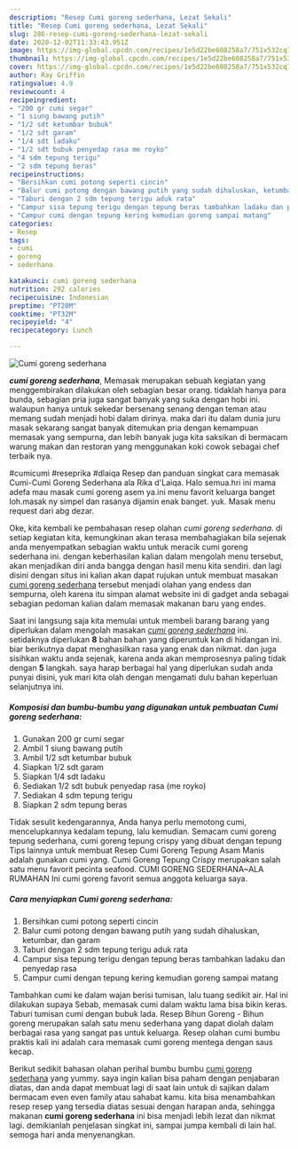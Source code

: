 ```yaml
---
description: "Resep Cumi goreng sederhana, Lezat Sekali"
title: "Resep Cumi goreng sederhana, Lezat Sekali"
slug: 286-resep-cumi-goreng-sederhana-lezat-sekali
date: 2020-12-02T11:33:43.951Z
image: https://img-global.cpcdn.com/recipes/1e5d22be608258a7/751x532cq70/cumi-goreng-sederhana-foto-resep-utama.jpg
thumbnail: https://img-global.cpcdn.com/recipes/1e5d22be608258a7/751x532cq70/cumi-goreng-sederhana-foto-resep-utama.jpg
cover: https://img-global.cpcdn.com/recipes/1e5d22be608258a7/751x532cq70/cumi-goreng-sederhana-foto-resep-utama.jpg
author: Ray Griffin
ratingvalue: 4.9
reviewcount: 4
recipeingredient:
- "200 gr cumi segar"
- "1 siung bawang putih"
- "1/2 sdt ketumbar bubuk"
- "1/2 sdt garam"
- "1/4 sdt ladaku"
- "1/2 sdt bubuk penyedap rasa me royko"
- "4 sdm tepung terigu"
- "2 sdm tepung beras"
recipeinstructions:
- "Bersihkan cumi potong seperti cincin"
- "Balur cumi potong dengan bawang putih yang sudah dihaluskan, ketumbar, dan garam"
- "Taburi dengan 2 sdm tepung terigu aduk rata"
- "Campur sisa tepung terigu dengan tepung beras tambahkan ladaku dan penyedap rasa"
- "Campur cumi dengan tepung kering kemudian goreng sampai matang"
categories:
- Resep
tags:
- cumi
- goreng
- sederhana

katakunci: cumi goreng sederhana 
nutrition: 292 calories
recipecuisine: Indonesian
preptime: "PT20M"
cooktime: "PT32M"
recipeyield: "4"
recipecategory: Lunch

---
```



![Cumi goreng sederhana](https://img-global.cpcdn.com/recipes/1e5d22be608258a7/751x532cq70/cumi-goreng-sederhana-foto-resep-utama.jpg)

<b><i>cumi goreng sederhana</i></b>, Memasak merupakan sebuah kegiatan yang menggembirakan dilakukan oleh sebagian besar orang. tidaklah hanya para bunda, sebagian pria juga sangat banyak yang suka dengan hobi ini. walaupun hanya untuk sekedar bersenang senang dengan teman atau memang sudah menjadi hobi dalam dirinya. maka dari itu dalam dunia juru masak sekarang sangat banyak ditemukan pria dengan kemampuan memasak yang sempurna, dan lebih banyak juga kita saksikan di bermacam warung makan dan restoran yang menggunakan koki cowok sebagai chef terbaik nya.

#cumicumi #reseprika #dlaiqa Resep dan panduan singkat cara memasak Cumi-Cumi Goreng Sederhana ala Rika d&#39;Laiqa. Halo semua.hri ini mama adefa mau masak cumi goreng asem ya.ini menu favorit keluarga banget loh.masak ny simpel dan rasanya dijamin enak banget. yuk. Masak menu request dari abg dezar.

Oke, kita kembali ke pembahasan resep olahan <i>cumi goreng sederhana</i>. di setiap kegiatan kita, kemungkinan akan terasa membahagiakan bila sejenak anda menyempatkan sebagian waktu untuk meracik cumi goreng sederhana ini. dengan keberhasilan kalian dalam mengolah menu tersebut, akan menjadikan diri anda bangga dengan hasil menu kita sendiri. dan lagi disini dengan situs ini kalian akan dapat rujukan untuk membuat masakan <u>cumi goreng sederhana</u> tersebut menjadi olahan yang endess dan sempurna, oleh karena itu simpan alamat website ini di gadget anda sebagai sebagian pedoman kalian dalam memasak makanan baru yang endes.


Saat ini langsung saja kita memulai untuk membeli barang barang yang diperlukan dalam mengolah masakan <u><i>cumi goreng sederhana</i></u> ini. setidaknya diperlukan <b>8</b> bahan bahan yang diperuntuk kan di hidangan ini. biar berikutnya dapat menghasilkan rasa yang enak dan nikmat. dan juga sisihkan waktu anda sejenak, karena anda akan memprosesnya paling tidak dengan <b>5</b> langkah. saya harap berbagai hal yang diperlukan sudah anda punyai disini, yuk mari kita olah dengan mengamati dulu bahan keperluan selanjutnya ini.

<!--inarticleads1-->

##### Komposisi dan bumbu-bumbu yang digunakan untuk pembuatan Cumi goreng sederhana:

1. Gunakan 200 gr cumi segar
1. Ambil 1 siung bawang putih
1. Ambil 1/2 sdt ketumbar bubuk
1. Siapkan 1/2 sdt garam
1. Siapkan 1/4 sdt ladaku
1. Sediakan 1/2 sdt bubuk penyedap rasa (me royko)
1. Sediakan 4 sdm tepung terigu
1. Siapkan 2 sdm tepung beras


Tidak sesulit kedengarannya, Anda hanya perlu memotong cumi, mencelupkannya kedalam tepung, lalu kemudian. Semacam cumi goreng tepung sederhana, cumi goreng tepung crispy yang dibuat dengan tepung Tips lainnya untuk membuat Resep Cumi Goreng Tepung Asam Manis adalah gunakan cumi yang. Cumi Goreng Tepung Crispy merupakan salah satu menu favorit pecinta seafood. CUMI GORENG SEDERHANA~ALA RUMAHAN Ini cumi goreng favorit semua anggota keluarga saya. 

<!--inarticleads2-->

##### Cara menyiapkan Cumi goreng sederhana:

1. Bersihkan cumi potong seperti cincin
1. Balur cumi potong dengan bawang putih yang sudah dihaluskan, ketumbar, dan garam
1. Taburi dengan 2 sdm tepung terigu aduk rata
1. Campur sisa tepung terigu dengan tepung beras tambahkan ladaku dan penyedap rasa
1. Campur cumi dengan tepung kering kemudian goreng sampai matang


Tambahkan cumi ke dalam wajan berisi tumisan, lalu tuang sedikit air. Hal ini dilakukan supaya Sebab, memasak cumi dalam waktu lama bisa bikin keras. Taburi tumisan cumi dengan bubuk lada. Resep Bihun Goreng - Bihun goreng merupakan salah satu menu sederhana yang dapat diolah dalam berbagai rasa yang sangat pas untuk keluarga. Resep olahan cumi bumbu praktis kali ini adalah cara memasak cumi goreng mentega dengan saus kecap. 

Berikut sedikit bahasan olahan perihal bumbu bumbu <u>cumi goreng sederhana</u> yang yummy. saya ingin kalian bisa paham dengan penjabaran diatas, dan anda dapat membuat lagi di saat lain untuk di sajikan dalam bermacam even even family atau sahabat kamu. kita bisa menambahkan resep resep yang tersedia diatas sesuai dengan harapan anda, sehingga makanan <b>cumi goreng sederhana</b> ini bisa menjadi lebih lezat dan nikmat lagi. demikianlah penjelasan singkat ini, sampai jumpa kembali di lain hal. semoga hari anda menyenangkan.
